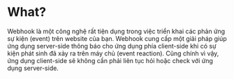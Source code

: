 # What?
Webhook là một công nghệ rất tiện dụng trong việc triển khai các phản ứng sự kiện (event) trên website của bạn. Webhook cung cấp một giải pháp giúp ứng dụng server-side thông báo cho ứng dụng phía client-side khi có sự kiện phát sinh đã xảy ra trên máy chủ (event reaction). Cũng chính vì vậy, ứng dụng client-side sẽ không cần phải liên tục hỏi hoặc check với ứng dụng server-side.